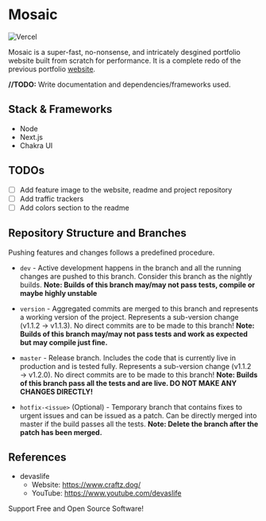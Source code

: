 # Mosaic

![Vercel](https://therealsujitk-vercel-badge.vercel.app/?app=portfolio-v2-plum-two)

Mosaic is a super-fast, no-nonsense, and intricately desgined portfolio website built from scratch for performance. It is a complete redo of the previous portfolio [website](https://old.mayurbhoi.com).

**//TODO:** Write documentation and dependencies/frameworks used.

## Stack & Frameworks

- Node
- Next.js
- Chakra UI

## TODOs

- [ ] Add feature image to the website, readme and project repository
- [ ] Add traffic trackers
- [ ] Add colors section to the readme

## Repository Structure and Branches

Pushing features and changes follows a predefined procedure.

- `dev` - Active development happens in the branch and all the running changes are pushed to this branch. Consider this branch as the nightly builds. **Note: Builds of this branch may/may not pass tests, compile or maybe highly unstable**

- `version` - Aggregated commits are merged to this branch and represents a working version of the project. Represents a sub-version change (v1.1.2 → v1.1.3). No direct commits are to be made to this branch! **Note: Builds of this branch may/may not pass tests and work as expected but may compile just fine.**

- `master` - Release branch. Includes the code that is currently live in production and is tested fully. Represents a sub-version change (v1.1.2 → v1.2.0). No direct commits are to be made to this branch! **Note: Builds of this branch pass all the tests and are live. DO NOT MAKE ANY CHANGES DIRECTLY!**

- `hotfix-<issue>` (Optional) - Temporary branch that contains fixes to urgent issues and can be issued as a patch. Can be directly merged into master if the build passes all the tests. **Note: Delete the branch after the patch has been merged.**

## References

- devaslife
  - Website: <https://www.craftz.dog/>
  - YouTube: <https://www.youtube.com/devaslife>

Support Free and Open Source Software!
